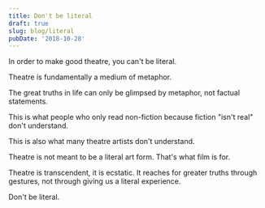 ```yaml
---
title: Don't be literal
draft: true
slug: blog/literal
pubDate: '2018-10-28'
---
```


In order to make good theatre, you can't be literal.

Theatre is fundamentally a medium of metaphor.

The great truths in life can only be glimpsed by metaphor, not factual statements.

This is what people who only read non-fiction because fiction "isn't real" don't understand.

This is also what many theatre artists don't understand.

Theatre is not meant to be a literal art form. That's what film is for.

Theatre is transcendent, it is ecstatic. It reaches for greater truths through gestures, not through giving us a literal experience.

Don't be literal.
